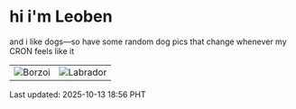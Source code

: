 # hi i'm Leoben

and i like dogs—so have some random dog pics that change whenever my CRON feels like it

|  |  |
|--------|----------|
| ![Borzoi](https://random-dog-vercel.vercel.app/api/random-borzoi?v=1760352977) | ![Labrador](https://random-dog-vercel.vercel.app/api/random-labrador?v=1760352977) |

Last updated: 2025-10-13 18:56 PHT
